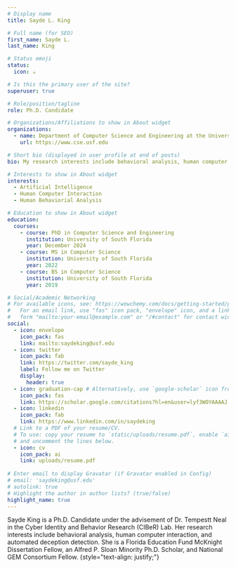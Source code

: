 ```yaml
---
# Display name
title: Sayde L. King

# Full name (for SEO)
first_name: Sayde L.
last_name: King

# Status emoji
status:
  icon: ☕️

# Is this the primary user of the site?
superuser: true

# Role/position/tagline
role: Ph.D. Candidate

# Organizations/Affiliations to show in About widget
organizations:
  - name: Department of Computer Science and Engineering at the University of South Florida
    url: https://www.cse.usf.edu

# Short bio (displayed in user profile at end of posts)
bio: My research interests include behavioral analysis, human computer interaction and automated deception detection.

# Interests to show in About widget
interests:
  - Artificial Intelligence
  - Human Computer Interaction
  - Human Behaviorial Analysis

# Education to show in About widget
education:
  courses:
    - course: PhD in Computer Science and Engineering
      institution: University of South Florida
      year: December 2024
    - course: MS in Computer Science
      institution: University of South Florida
      year: 2022
    - course: BS in Computer Science
      institution: University of South Florida
      year: 2019

# Social/Academic Networking
# For available icons, see: https://wowchemy.com/docs/getting-started/page-builder/#icons
#   For an email link, use "fas" icon pack, "envelope" icon, and a link in the
#   form "mailto:your-email@example.com" or "/#contact" for contact widget.
social:
  - icon: envelope
    icon_pack: fas
    link: mailto:saydeking@usf.edu
  - icon: twitter
    icon_pack: fab
    link: https://twitter.com/sayde_king
    label: Follow me on Twitter
    display:
      header: true
  - icon: graduation-cap # Alternatively, use `google-scholar` icon from `ai` icon pack
    icon_pack: fas
    link: https://scholar.google.com/citations?hl=en&user=lyf3WOYAAAAJ
  - icon: linkedin
    icon_pack: fab
    link: https://www.linkedin.com/in/saydeking
  # Link to a PDF of your resume/CV.
  # To use: copy your resume to `static/uploads/resume.pdf`, enable `ai` icons in `params.yaml`,
  # and uncomment the lines below.
  - icon: cv
    icon_pack: ai
    link: uploads/resume.pdf
    
# Enter email to display Gravatar (if Gravatar enabled in Config)
# email: 'saydeking@usf.edu'
# autolink: true
# Highlight the author in author lists? (true/false)
highlight_name: true
---
```


Sayde King is a Ph.D. Candidate under the advisement of Dr. Tempestt Neal in the Cyber Identity and Behavior Research (CIBeR) Lab. Her research interests include behavioral analysis, human computer interaction, and automated deception detection. She is a Florida Education Fund McKnight Dissertation Fellow, an Alfred P. Sloan Minority Ph.D. Scholar, and National GEM Consortium Fellow. 
{style="text-align: justify;"}
